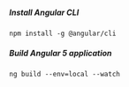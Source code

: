 ##### Install Angular CLI

```
npm install -g @angular/cli
```


##### Build Angular 5 application

```
ng build --env=local --watch
```